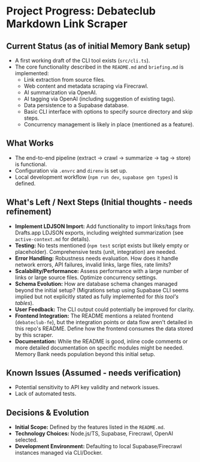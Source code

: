 # Project Progress: Debateclub Markdown Link Scraper

## Current Status (as of initial Memory Bank setup)

- A first working draft of the CLI tool exists (`src/cli.ts`).
- The core functionality described in the `README.md` and `briefing.md` is implemented:
  - Link extraction from source files.
  - Web content and metadata scraping via Firecrawl.
  - AI summarization via OpenAI.
  - AI tagging via OpenAI (including suggestion of existing tags).
  - Data persistence to a Supabase database.
  - Basic CLI interface with options to specify source directory and skip steps.
  - Concurrency management is likely in place (mentioned as a feature).

## What Works

- The end-to-end pipeline (extract -> crawl -> summarize -> tag -> store) is functional.
- Configuration via `.envrc` and `direnv` is set up.
- Local development workflow (`npm run dev`, `supabase gen types`) is defined.

## What's Left / Next Steps (Initial thoughts - needs refinement)

- **Implement LDJSON Import:** Add functionality to import links/tags from Drafts.app LDJSON exports, including weighted summarization (see `active-context.md` for details).
- **Testing:** No tests mentioned (`npm test` script exists but likely empty or placeholder). Comprehensive tests (unit, integration) are needed.
- **Error Handling:** Robustness needs evaluation. How does it handle network errors, API failures, invalid links, large files, rate limits?
- **Scalability/Performance:** Assess performance with a large number of links or large source files. Optimize concurrency settings.
- **Schema Evolution:** How are database schema changes managed beyond the initial setup? (Migrations setup using Supabase CLI seems implied but not explicitly stated as fully implemented for *this tool's tables*).
- **User Feedback:** The CLI output could potentially be improved for clarity.
- **Frontend Integration:** The README mentions a related frontend (`debateclub-fe`), but the integration points or data flow aren't detailed in this repo's README. Define how the frontend consumes the data stored by this scraper.
- **Documentation:** While the README is good, inline code comments or more detailed documentation on specific modules might be needed. Memory Bank needs population beyond this initial setup.

## Known Issues (Assumed - needs verification)

- Potential sensitivity to API key validity and network issues.
- Lack of automated tests.

## Decisions & Evolution

- **Initial Scope:** Defined by the features listed in the `README.md`.
- **Technology Choices:** Node.js/TS, Supabase, Firecrawl, OpenAI selected.
- **Development Environment:** Defaulting to local Supabase/Firecrawl instances managed via CLI/Docker. 